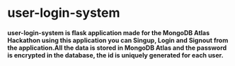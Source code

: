 # user-login-system
#### user-login-system is flask application made for the MongoDB Atlas Hackathon using this application you can Singup, Login and Signout from the application.All the data is stored in MongoDB Atlas and the password is encrypted in the database, the id is uniquely generated for each user.
